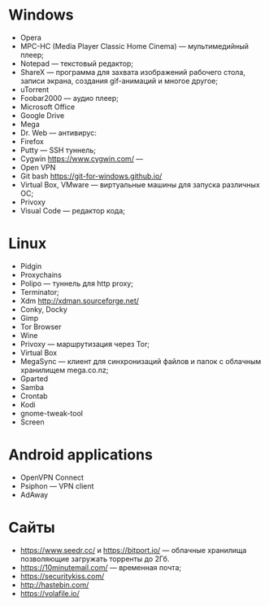 # **Windows**

- Opera
- MPC-HC (Media Player Classic Home Cinema) — мультимедийный плеер;
- Notepad — текстовый редактор;
- ShareX — программа для захвата изображений рабочего стола, записи экрана, создания gif-анимаций и многое другое;
- uTorrent
- Foobar2000 — аудио плеер;
- Microsoft Office
- Google Drive
- Mega
- Dr. Web — антивирус:
- Firefox
- Putty — SSH туннель;
- Cygwin https://www.cygwin.com/ —
- Open VPN
- Git bash https://git-for-windows.github.io/
- Virtual Box, VMware — виртуальные машины для запуска различных ОС;
- Privoxy
- Visual Code — редактор кода;


# **Linux**

- Pidgin
- Proxychains
- Polipo — туннель для http proxy;
- Terminator;
- Xdm http://xdman.sourceforge.net/
- Conky, Docky
- Gimp
- Tor Browser
- Wine
- Privoxy — маршрутизация через Tor;
- Virtual Box
- MegaSync — клиент для синхронизаций файлов и папок с облачным хранилищем mega.co.nz;
- Gparted
- Samba
- Crontab
- Kodi
- gnome-tweak-tool
- Screen


# **Android applications**

- OpenVPN Connect
- Psiphon — VPN client
- AdAway


# **Сайты**

- https://www.seedr.cc/ и https://bitport.io/ — облачные хранилища позволяющие загружать торренты до 2Гб.
- https://10minutemail.com/ — временная почта;
- https://securitykiss.com/
- http://hastebin.com/
- https://volafile.io/
